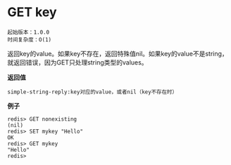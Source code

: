# GET key

    起始版本：1.0.0
    时间复杂度：O(1)

返回key的value。如果key不存在，返回特殊值nil。如果key的value不是string，就返回错误，因为GET只处理string类型的values。

**返回值**

    simple-string-reply:key对应的value，或者nil（key不存在时）

**例子**

```
redis> GET nonexisting
(nil)
redis> SET mykey "Hello"
OK
redis> GET mykey
"Hello"
redis> 
```
